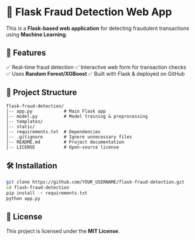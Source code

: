 # 🚀 Flask Fraud Detection Web App

This is a **Flask-based web application** for detecting fraudulent transactions using **Machine Learning**.

## 📌 Features
✅ Real-time fraud detection
✅ Interactive web form for transaction checks
✅ Uses **Random Forest/XGBoost**
✅ Built with Flask & deployed on GitHub

## 📂 Project Structure
```
flask-fraud-detection/
│-- app.py            # Main Flask app
│-- model.py          # Model training & preprocessing
│-- templates/
│-- static/
│-- requirements.txt  # Dependencies
│-- .gitignore        # Ignore unnecessary files
│-- README.md         # Project documentation
│-- LICENSE           # Open-source license
```

## 🛠️ Installation
```bash
git clone https://github.com/YOUR_USERNAME/flask-fraud-detection.git
cd flask-fraud-detection
pip install -r requirements.txt
python app.py
```

## 📜 License
This project is licensed under the **MIT License**.